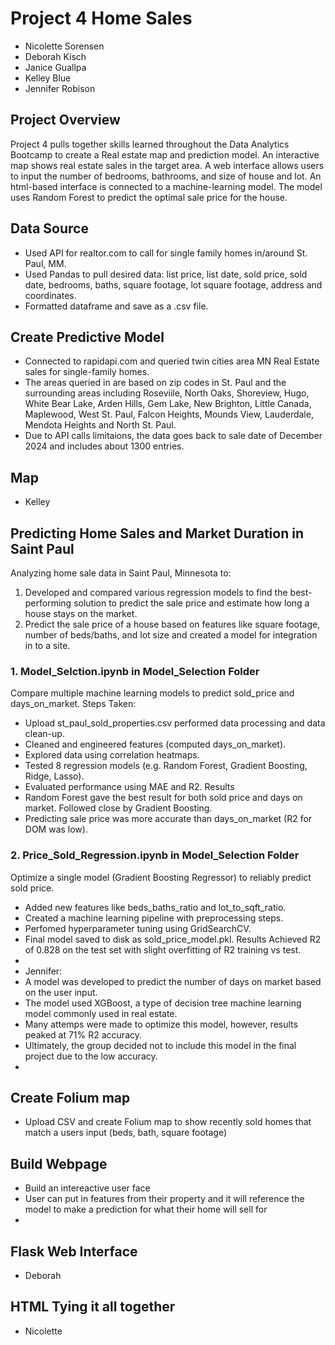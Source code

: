 
# Project 4 Home Sales
 - Nicolette Sorensen
 - Deborah Kisch
 - Janice Guallpa
 - Kelley Blue
 - Jennifer Robison

## Project Overview
Project 4 pulls together skills learned throughout the Data Analytics Bootcamp to create a Real estate map and prediction model. An interactive map shows real estate sales in the target area. A web interface allows users to input the number of bedrooms, bathrooms, and size of house and lot. An html-based interface is connected to a machine-learning model. The model uses Random Forest to predict the optimal sale price for the house. 

## Data Source
 - Used API for realtor.com to call for single family homes in/around St. Paul, MM.
 - Used Pandas to pull desired data: list price, list date, sold price, sold date, bedrooms, baths, square footage, lot square footage, address and coordinates.
 - Formatted dataframe and save as a .csv file.

## Create Predictive Model
 - Connected to rapidapi.com and queried twin cities area MN Real Estate sales for single-family homes.  
 - The areas queried in are based on zip codes in St. Paul and the surrounding areas including Roseviile, North Oaks, Shoreview, Hugo, White Bear Lake, Arden Hills, Gem Lake, New Brighton, Little Canada, Maplewood, West St. Paul, Falcon Heights, Mounds View, Lauderdale, Mendota Heights and North St. Paul. 
 - Due to API calls limitaions, the data goes back to sale date of December 2024 and includes about 1300 entries. 

## Map  
 - Kelley

## Predicting Home Sales and Market Duration in Saint Paul
Analyzing home sale data in Saint Paul, Minnesota to:
1. Developed and compared various regression models to find the best-performing solution to predict the sale price and estimate how long a house stays on the market.
2. Predict the sale price of a house based on features like square footage, number of beds/baths, and lot size and created a model for integration in to a site.
### 1. Model_Selction.ipynb in Model_Selection Folder
Compare multiple machine learning models to predict sold_price and days_on_market.
Steps Taken:
 - Upload st_paul_sold_properties.csv performed data processing and data clean-up.
 - Cleaned and engineered features (computed days_on_market).
 - Explored data using correlation heatmaps.
 - Tested 8 regression models (e.g. Random Forest, Gradient Boosting, Ridge, Lasso).
 - Evaluated performance using MAE and R2.
Results
 - Random Forest gave the best result for both sold price and days on market. Followed close by Gradient Boosting.
 - Predicting sale price was more accurate than days_on_market (R2 for DOM was low).
### 2. Price_Sold_Regression.ipynb in Model_Selection Folder
Optimize a single model (Gradient Boosting Regressor) to reliably predict sold price.
 - Added new features like beds_baths_ratio and lot_to_sqft_ratio.
 - Created a machine learning pipeline with preprocessing steps.
 - Perfomed hyperparameter tuning using GridSearchCV.
 - Final model saved to disk as sold_price_model.pkl.
Results
Achieved R2 of 0.828 on the test set with slight overfitting of R2 training vs test.
 - 
 - Jennifer: 
 - A model was developed to predict the number of days on market based on the user input. 
 - The model used XGBoost, a type of decision tree machine learning model commonly used in real estate.
 - Many attemps were made to optimize this model, however, results peaked at 71% R2 accuracy. 
 - Ultimately, the group decided not to include this model in the final project due to the low accuracy.
 - 

## Create Folium map 
 - Upload CSV and create Folium map to show recently sold homes that match a users input (beds, bath, square footage)

## Build Webpage
 - Build an intereactive user face
 - User can put in features from their property and it will reference the model to make a prediction for what their home will sell for
 -   

## Flask Web Interface
 - Deborah

## HTML Tying it all together
 - Nicolette
